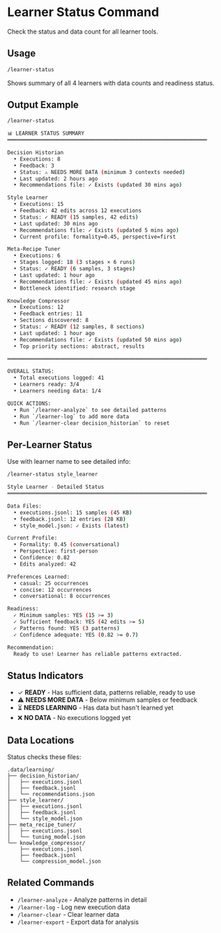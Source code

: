 # Learner Status Command

Check the status and data count for all learner tools.

## Usage

```bash
/learner-status
```

Shows summary of all 4 learners with data counts and readiness status.

## Output Example

```bash
/learner-status

📊 LEARNER STATUS SUMMARY
════════════════════════════════════════════════════════════════

Decision Historian
  • Executions: 8
  • Feedback: 3
  • Status: ⚠️ NEEDS MORE DATA (minimum 3 contexts needed)
  • Last updated: 2 hours ago
  • Recommendations file: ✓ Exists (updated 30 mins ago)

Style Learner
  • Executions: 15
  • Feedback: 42 edits across 12 executions
  • Status: ✓ READY (15 samples, 42 edits)
  • Last updated: 30 mins ago
  • Recommendations file: ✓ Exists (updated 5 mins ago)
  • Current profile: formality=0.45, perspective=first

Meta-Recipe Tuner
  • Executions: 6
  • Stages logged: 18 (3 stages × 6 runs)
  • Status: ✓ READY (6 samples, 3 stages)
  • Last updated: 1 hour ago
  • Recommendations file: ✓ Exists (updated 45 mins ago)
  • Bottleneck identified: research stage

Knowledge Compressor
  • Executions: 12
  • Feedback entries: 11
  • Sections discovered: 8
  • Status: ✓ READY (12 samples, 8 sections)
  • Last updated: 1 hour ago
  • Recommendations file: ✓ Exists (updated 50 mins ago)
  • Top priority sections: abstract, results

════════════════════════════════════════════════════════════════

OVERALL STATUS:
  • Total executions logged: 41
  • Learners ready: 3/4
  • Learners needing data: 1/4

QUICK ACTIONS:
  • Run `/learner-analyze` to see detailed patterns
  • Run `/learner-log` to add more data
  • Run `/learner-clear decision_historian` to reset
```

## Per-Learner Status

Use with learner name to see detailed info:

```bash
/learner-status style_learner

Style Learner - Detailed Status
════════════════════════════════════════════════════════════════

Data Files:
  • executions.jsonl: 15 samples (45 KB)
  • feedback.jsonl: 12 entries (28 KB)
  • style_model.json: ✓ Exists (latest)

Current Profile:
  • Formality: 0.45 (conversational)
  • Perspective: first-person
  • Confidence: 0.82
  • Edits analyzed: 42

Preferences Learned:
  • casual: 25 occurrences
  • concise: 12 occurrences
  • conversational: 8 occurrences

Readiness:
  ✓ Minimum samples: YES (15 >= 3)
  ✓ Sufficient feedback: YES (42 edits >= 5)
  ✓ Patterns found: YES (3 patterns)
  ✓ Confidence adequate: YES (0.82 >= 0.7)

Recommendation:
  Ready to use! Learner has reliable patterns extracted.
```

## Status Indicators

- ✓ **READY** - Has sufficient data, patterns reliable, ready to use
- ⚠️ **NEEDS MORE DATA** - Below minimum samples or feedback
- ⏳ **NEEDS LEARNING** - Has data but hasn't learned yet
- ❌ **NO DATA** - No executions logged yet

## Data Locations

Status checks these files:
```
.data/learning/
├── decision_historian/
│   ├── executions.jsonl
│   ├── feedback.jsonl
│   └── recommendations.json
├── style_learner/
│   ├── executions.jsonl
│   ├── feedback.jsonl
│   └── style_model.json
├── meta_recipe_tuner/
│   ├── executions.jsonl
│   └── tuning_model.json
└── knowledge_compressor/
    ├── executions.jsonl
    ├── feedback.jsonl
    └── compression_model.json
```

## Related Commands

- `/learner-analyze` - Analyze patterns in detail
- `/learner-log` - Log new execution data
- `/learner-clear` - Clear learner data
- `/learner-export` - Export data for analysis
